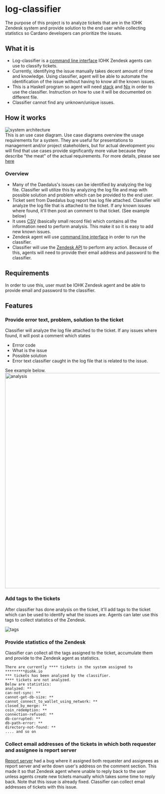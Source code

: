 # log-classifier

The purpose of this project is to analyze tickets that are in the IOHK Zendesk system and provide solution to the end user while collecting statistics so Cardano developers can prioritize the issues.

## What it is

- Log-classifier is a [command line interface](https://en.wikipedia.org/wiki/Command-line_interface) IOHK Zendesk agents can use to classify tickets.
- Currently, identifying the issue manually takes decent amount of time and knowledge. Using classifier, agent will be able to automate the identification of the issue without having to know all the known issues.
- This is a Haskell program so agent will need [stack](https://docs.haskellstack.org/en/stable/README/) and [Nix](https://nixos.org/) in order to use the classifier. Instruction on how to use it will be documented on different file.
- Classifier cannot find any unknown/unique issues.

## How it works

![system architecture](https://user-images.githubusercontent.com/15665039/39685800-efaef634-51ff-11e8-972a-db3e01ca9223.png)<br/>
This is an use case diagram. Use case diagrams overview the usage requirements for a system. They are useful for presentations to management and/or project stakeholders, but for actual development you will find that use cases provide significantly more value because they describe "the meat" of the actual requirements. For more details, please see [here](http://www.agilemodeling.com/artifacts/useCaseDiagram.htm)

### Overview

- Many of the Daedalus's issues can be identified by analyzing the log file. Classifier will utilize this by analyzing the log file and map with possible solution and problem which can be provided to the end user.
- Ticket sent from Daedalus bug report has log file attached. Classifier will analyze the log file that is attached to the ticket. If any known issues where found, it'll then post an comment to that ticket. (See example below)
- It uses [CSV](https://en.wikipedia.org/wiki/Comma-separated_values) (basically small record file) which contains all the information need to perform analysis. This make it so it is easy to add new known issues.
- Zendesk agent will use [command line interface](https://en.wikipedia.org/wiki/Command-line_interface) in order to run the classifier.
- Classifier will use the [Zendesk API](https://developer.zendesk.com/rest_api/docs/core/introduction) to perform any action. Because of this, agents will need to provide their email address and password to the classifier.

## Requirements

In order to use this, user must be IOHK Zendesk agent and be able to provide email and password to the classifier.

## Features

### Provide error text, problem, solution to the ticket

Classifier will analyze the log file attached to the ticket. If any issues where found, it will post a comment which states

- Errror code
- What is the issue
- Possible solution
- Error text classifier caught in the log file that is related to the issue.

See example below.
<br/>
<img src="https://user-images.githubusercontent.com/15665039/39680438-b148ef40-51db-11e8-9d51-f555cebde807.png" alt="analysis" style="width: 700px;"/>

### Add tags to the tickets

After classifier has done analysis on the ticket, it'll add tags to the ticket which can be used to identify what the issues are. Agents can later use this tags to collect statistics of the Zendesk. <br />

<img src="https://user-images.githubusercontent.com/15665039/39680413-6c3970a0-51db-11e8-81d9-8c0faf53d1af.png" alt="tags"/><br/>

### Provide statistics of the Zendesk

Classifier can collect all the tags assigned to the ticket, accumulate them and provide to the Zendesk agent as statistics.

```terminal
There are currently **** tickets in the system assigned to *********@iohk.io
*** tickets has been analyzed by the classifier.
**** tickets are not analyzed.
Below are statistics:
analyzed: **
can-not-sync: **
cannot-get-db-size: **
cannot_connect_to_wallet_using_network: **
closed_by_merge: **
coin_redemption: **
connection-refused: **
db-corrupted: **
db-path-error: **
directory-not-found: **
.... and so on
```

### Collect email addresses of the tickets in which both requester and assignee is report server

[Report server](https://github.com/input-output-hk/cardano-report-server) had a bug where it assigned both requester and assignees as report server and write down user's address on the comment section. This made it so that Zendesk agent where unable to reply back to the user unless agents create new tickets manually which takes some time to reply back. Note that this issue is already fixed.
Classifier can collect email addresses of tickets with this issue.